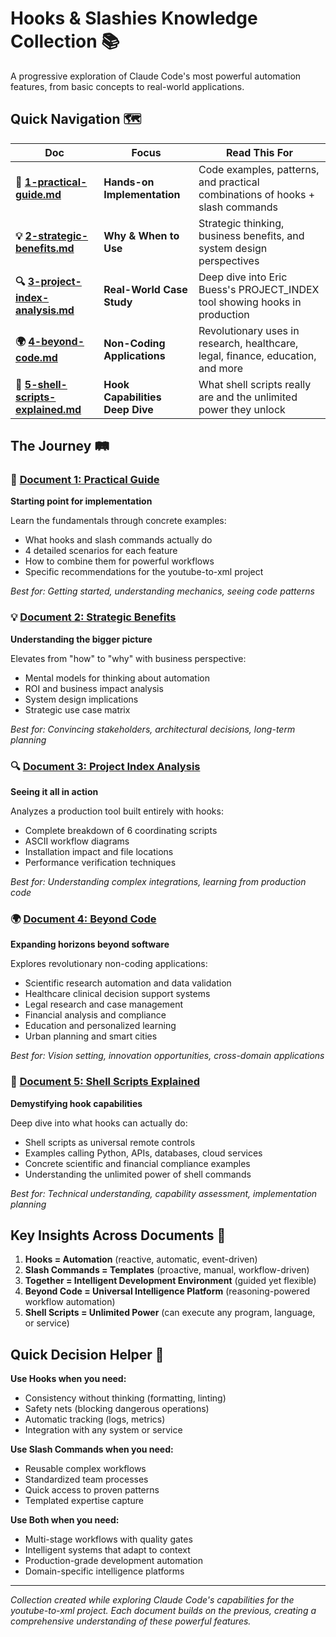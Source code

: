 # Hooks & Slashies Knowledge Collection 📚

A progressive exploration of Claude Code's most powerful automation features, from basic concepts to real-world applications.

## Quick Navigation 🗺️

| Doc | Focus | Read This For |
|-----|-------|---------------|
| **🚀 [1-practical-guide.md](1-practical-guide.md)** | **Hands-on Implementation** | Code examples, patterns, and practical combinations of hooks + slash commands |
| **💡 [2-strategic-benefits.md](2-strategic-benefits.md)** | **Why & When to Use** | Strategic thinking, business benefits, and system design perspectives |
| **🔍 [3-project-index-analysis.md](3-project-index-analysis.md)** | **Real-World Case Study** | Deep dive into Eric Buess's PROJECT_INDEX tool showing hooks in production |
| **🌍 [4-beyond-code.md](4-beyond-code.md)** | **Non-Coding Applications** | Revolutionary uses in research, healthcare, legal, finance, education, and more |
| **🐚 [5-shell-scripts-explained.md](5-shell-scripts-explained.md)** | **Hook Capabilities Deep Dive** | What shell scripts really are and the unlimited power they unlock |

## The Journey 🛤️

### 🚀 [Document 1: Practical Guide](1-practical-guide.md)
**Starting point for implementation**

Learn the fundamentals through concrete examples:
- What hooks and slash commands actually do
- 4 detailed scenarios for each feature  
- How to combine them for powerful workflows
- Specific recommendations for the youtube-to-xml project

*Best for: Getting started, understanding mechanics, seeing code patterns*

### 💡 [Document 2: Strategic Benefits](2-strategic-benefits.md)
**Understanding the bigger picture**

Elevates from "how" to "why" with business perspective:
- Mental models for thinking about automation
- ROI and business impact analysis
- System design implications
- Strategic use case matrix

*Best for: Convincing stakeholders, architectural decisions, long-term planning*

### 🔍 [Document 3: Project Index Analysis](3-project-index-analysis.md)
**Seeing it all in action**

Analyzes a production tool built entirely with hooks:
- Complete breakdown of 6 coordinating scripts
- ASCII workflow diagrams
- Installation impact and file locations
- Performance verification techniques

*Best for: Understanding complex integrations, learning from production code*

### 🌍 [Document 4: Beyond Code](4-beyond-code.md)
**Expanding horizons beyond software**

Explores revolutionary non-coding applications:
- Scientific research automation and data validation
- Healthcare clinical decision support systems
- Legal research and case management
- Financial analysis and compliance
- Education and personalized learning
- Urban planning and smart cities

*Best for: Vision setting, innovation opportunities, cross-domain applications*

### 🐚 [Document 5: Shell Scripts Explained](5-shell-scripts-explained.md)
**Demystifying hook capabilities**

Deep dive into what hooks can actually do:
- Shell scripts as universal remote controls
- Examples calling Python, APIs, databases, cloud services
- Concrete scientific and financial compliance examples
- Understanding the unlimited power of shell commands

*Best for: Technical understanding, capability assessment, implementation planning*

## Key Insights Across Documents 🎯

1. **Hooks = Automation** (reactive, automatic, event-driven)
2. **Slash Commands = Templates** (proactive, manual, workflow-driven)  
3. **Together = Intelligent Development Environment** (guided yet flexible)
4. **Beyond Code = Universal Intelligence Platform** (reasoning-powered workflow automation)
5. **Shell Scripts = Unlimited Power** (can execute any program, language, or service)

## Quick Decision Helper 🤔

**Use Hooks when you need:**
- Consistency without thinking (formatting, linting)
- Safety nets (blocking dangerous operations)
- Automatic tracking (logs, metrics)
- Integration with any system or service

**Use Slash Commands when you need:**
- Reusable complex workflows
- Standardized team processes
- Quick access to proven patterns
- Templated expertise capture

**Use Both when you need:**
- Multi-stage workflows with quality gates
- Intelligent systems that adapt to context
- Production-grade development automation
- Domain-specific intelligence platforms

---

*Collection created while exploring Claude Code's capabilities for the youtube-to-xml project. Each document builds on the previous, creating a comprehensive understanding of these powerful features.*